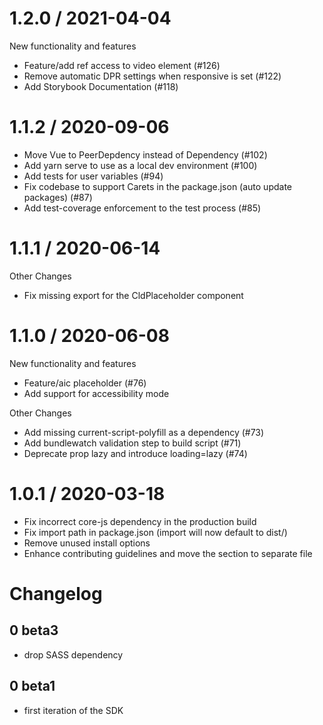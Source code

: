 1.2.0 / 2021-04-04
==================

New functionality and features
  * Feature/add ref access to video element (#126)
  * Remove automatic DPR settings when responsive is set (#122)
  * Add Storybook Documentation  (#118)


1.1.2 / 2020-09-06
==================

*  Move Vue to PeerDepdency instead of Dependency (#102)
*  Add yarn serve to use as a local dev environment (#100)
* Add tests for user variables (#94)
* Fix codebase to support Carets in the package.json (auto update packages) (#87)
* Add test-coverage enforcement to the test process (#85)




1.1.1 / 2020-06-14
==================

Other Changes
* Fix missing export for the CldPlaceholder component


1.1.0 / 2020-06-08
==================

New functionality and features
  * Feature/aic placeholder (#76)
  * Add support for accessibility mode

Other Changes
  * Add missing current-script-polyfill as a dependency (#73)
  * Add bundlewatch validation step to build script (#71)
  * Deprecate prop lazy and introduce loading=lazy (#74)


1.0.1 / 2020-03-18
==================

* Fix incorrect core-js dependency in the production build
* Fix import path in package.json (import will now default to dist/)
* Remove unused install options
* Enhance contributing guidelines and move the section to separate file

# Changelog

## 0 beta3

- drop SASS dependency

## 0 beta1

- first iteration of the SDK
